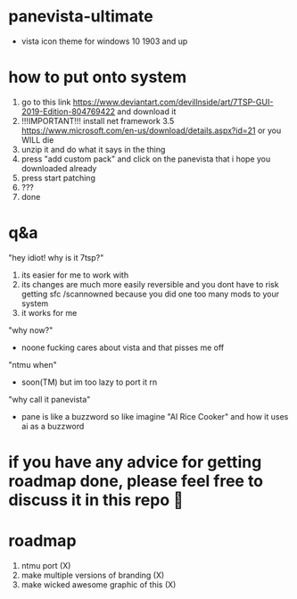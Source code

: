 # panevista-ultimate

- vista icon theme for windows 10 1903 and up

# how to put onto system
1. go to this link https://www.deviantart.com/devillnside/art/7TSP-GUI-2019-Edition-804769422 and download it
2. !!!IMPORTANT!!! install net framework 3.5 https://www.microsoft.com/en-us/download/details.aspx?id=21 or you WILL die
3. unzip it and do what it says in the thing
4. press "add custom pack" and click on the panevista that i hope you downloaded already
5. press start patching
6. ???
7. done

# q&a
"hey idiot! why is it 7tsp?"
1. its easier for me to work with
2. its changes are much more easily reversible and you dont have to risk getting sfc /scannowned because you did one too many mods to your system
3. it works for me

"why now?"
- noone fucking cares about vista and that pisses me off

"ntmu when"
- soon(TM) but im too lazy to port it rn

"why call it panevista"
- pane is like a buzzword so like imagine "AI Rice Cooker" and how it uses ai as a buzzword

# if you have any advice for getting roadmap done, please feel free to discuss it in this repo 🥺

# roadmap
1. ntmu port (X)
2. make multiple versions of branding (X)
3. make wicked awesome graphic of this (X)
